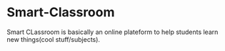 # Smart-Classroom

Smart CLassroom is basically an online plateform to help students learn new things(cool stuff/subjects). 
